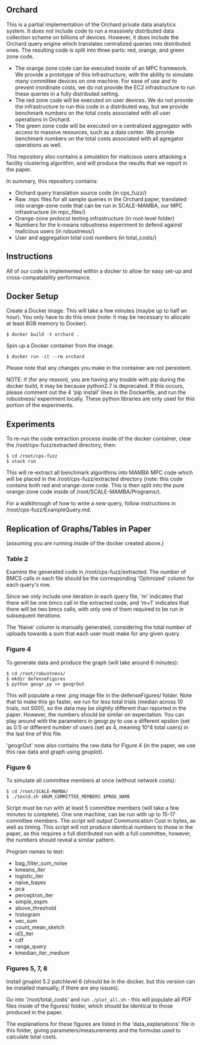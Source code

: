 ## Orchard

This is a partial implementation of the Orchard private data analytics system. It does *not* include code to run a massively distributed data collection scheme on billions of devices. However, it does include the Orchard query engine which translates centralized queries into distributed ones. The resulting code is split into three parts: red, orange, and green zone code.
- The orange zone code can be executed inside of an MPC framework. We provide a prototype of this infrastructure, with the ability to simulate many committee devices on one machine. For ease of use and to prevent inordinate costs, we do not provide the EC2 infrastructure to run these queries in a fully distributed setting.
- The red zone code will be executed on user devices. We do not provide the infrastructure to run this code in a distributed way, but we provide benchmark numbers on the total costs associated with all user operations in Orchard.
- The green zone code will be executed on a centralized aggregator with access to massive resources, such as a data center. We provide benchmark numbers on the total costs associated with all agregator operations as well.

This repository also contains a simulation for malicious users attacking a facility clustering algorithm, and will produce the results that we report in the paper.

In summary, this repository contains:
- Orchard query translation source code (in cps_fuzz/)
- Raw .mpc files for all sample queries in the Orchard paper, translated into orange-zone code that can be run in SCALE-MAMBA, our MPC infrastructure (in mpc_files/)
- Orange-zone protocol testing infrastructure (in root-level folder)
- Numbers for the k-means robustness experiment to defend against malicious users (in robustness/)
- User and aggregation total cost numbers (in total_costs/)

## Instructions

All of our code is implemented within a docker to allow for easy set-up and cross-compatability performance.

## Docker Setup
Create a Docker image. This will take a few minutes (maybe up to half an hour). 
You only have to do this once (note: it may be necessary to allocate at least 8GB memory to Docker).
```
$ docker build -t orchard .
```
Spin up a Docker container from the image. 
```
$ docker run -it --rm orchard
```
Please note that any changes you make in the container are not persistent.

NOTE: if (for any reason), you are having any trouble with pip during the docker build, it may be because python2.7 is deprecated. If this occurs, please comment out the 4 'pip install' lines in the Dockerfile, and run the robustness/ experiment locally. These python libraries are only used for this portion of the experiments.

## Experiments

To re-run the code extraction process inside of the docker container, clear the /root/cps-fuzz/extracted directory, then:
```
$ cd /root/cps-fuzz
$ stack run
```

This will re-extract all benchmark algorithms into MAMBA MPC code which will be placed in the  /root/cps-fuzz/extracted directory (note: this code contains both red and orange-zone code. This is then split into the pure orange-zone code inside of /root/SCALE-MAMBA/Programs/).

For a walkthrough of how to write a *new* query, follow instructions in /root/cps-fuzz/ExampleQuery.md.

## Replication of Graphs/Tables in Paper

(assuming you are running inside of the docker created above.)

### Table 2
Examine the generated code in /root/cps-fuzz/extracted. The number of BMCS calls in each file should be the corresponding 'Optimized' column for each query's row. 

Since we only include one iteration in each query file, 'm' indicates that there will be one bmcs call in the extracted code, and 'm+1' indicates that there will be two bmcs calls, with only one of them required to be run in subsequent iterations.

 The 'Naive' column is manually generated, considering the total number of uploads towards a sum that each user must make for any given query.

### Figure 4
To generate data and produce the graph (will take around 6 minutes):
```
$ cd /root/robustness/
$ mkdir defenseFigures
$ python geogr.py >> geogrOut
``` 

This will populate a new .png image file in the defenseFigures/ folder. Note that to make this go faster, we run for less total trials (median across 10 trials, not 500!), so the data may be slightly different than reported in the paper. However, the numbers should be similar on expectation. You can play around with the parameters in geogr.py to use a different epsilon (set as 0.1) or different number of users (set as 4, meaning 10^4 total users) in the last line of this file.

'geogrOut' now also contains the raw data for Figure 4 (in the paper, we use this raw data and graph using gnuplot). 

### Figure 6
To simulate all committee members at once (without network costs):
```
$ cd /root/SCALE-MAMBA/
$ ./testd.sh $NUM_COMMITTEE_MEMBERS $PROG_NAME
```

Script must be run with at least 5 committee members (will take a few minutes to complete). One one machine, can be run with up to 15-17 committee members. The script will output Communication Cost in bytes, as well as timing. This script will not produce identical numbers to those in the paper, as this requires a full distributed run with a full committee, however, the numbers should reveal a similar pattern.

Program names to test:
- bag_filter_sum_noise
- kmeans_iter
- logistic_iter
- naive_bayes
- pca
- perceptron_iter
- simple_expm
- above_threshold
- histogram
- vec_sum
- count_mean_sketch
- id3_iter
- cdf
- range_query
- kmedian_iter_medium

### Figures 5, 7, 8

Install gnuplot 5.2 patchlevel 6 (should be in the docker, but this version can be installed manually, if there are any issues).

Go into '/root/total_costs' and run ```./plot_all.sh``` - this will populate all PDF files inside of the figures/ folder, which should be identical to those produced in the paper.

The explanations for these figures are listed in the 'data_explanations' file in this folder, giving parameters/measurements and the formulas used to calculate total costs.
